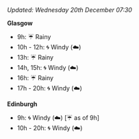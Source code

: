 *Updated: Wednesday 20th December 07:30*

**Glasgow**

* 9h: :umbrella: Rainy
* 10h - 12h: :cyclone: Windy (:cloud:)
* 13h: :umbrella: Rainy
* 14h, 15h: :cyclone: Windy (:cloud:)
* 16h: :umbrella: Rainy
* 17h - 20h: :cyclone: Windy (:cloud:)

**Edinburgh**

* 9h: :cyclone: Windy (:cloud:) [:umbrella: as of 9h]
* 10h - 20h: :cyclone: Windy (:cloud:)

